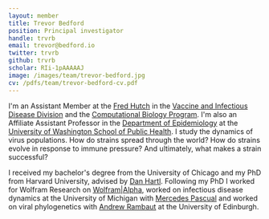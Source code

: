 ```yaml
---
layout: member
title: Trevor Bedford
position: Principal investigator
handle: trvrb
email: trevor@bedford.io
twitter: trvrb
github: trvrb
scholar: RIi-1pAAAAAJ
image: /images/team/trevor-bedford.jpg
cv: /pdfs/team/trevor-bedford-cv.pdf
---
```


I'm an Assistant Member at the [Fred Hutch](http://www.fredhutch.org/) in the [Vaccine and Infectious Disease Division](https://www.fhcrc.org/en/labs/vaccine-and-infectious-disease.html) and the [Computational Biology Program](http://labs.fhcrc.org/compbio/). I'm also an Affiliate Assistant Professor in the [Department of Epidemiology](http://depts.washington.edu/epidem/welcome) at the [University of Washington School of Public Health](http://sph.washington.edu/). I study the dynamics of virus populations.  How do strains spread through the world?  How do strains evolve in response to immune pressure?  And ultimately, what makes a strain successful?

I received my bachelor's degree from the University of Chicago and my PhD from Harvard University, advised by [Dan Hartl](http://www.oeb.harvard.edu/faculty/hartl/lab/DanielHartl.html).  Following my PhD I worked for Wolfram Research on [Wolfram|Alpha](http://www.wolframalpha.com/), worked on infectious disease dynamics at the University of Michigan with [Mercedes Pascual](http://www.lsa.umich.edu/eeb/directory/faculty/pascual/) and worked on viral phylogenetics with [Andrew Rambaut](http://tree.bio.ed.ac.uk/people/arambaut/) at the University of Edinburgh.
